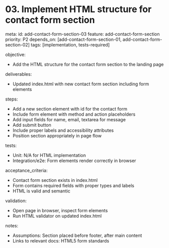 # 03. Implement HTML structure for contact form section

meta:
id: add-contact-form-section-03
feature: add-contact-form-section
priority: P2
depends_on: [add-contact-form-section-01, add-contact-form-section-02]
tags: [implementation, tests-required]

objective:

- Add the HTML structure for the contact form section to the landing page

deliverables:

- Updated index.html with new contact form section including form elements

steps:

- Add a new section element with id for the contact form
- Include form element with method and action placeholders
- Add input fields for name, email, textarea for message
- Add submit button
- Include proper labels and accessibility attributes
- Position section appropriately in page flow

tests:

- Unit: N/A for HTML implementation
- Integration/e2e: Form elements render correctly in browser

acceptance_criteria:

- Contact form section exists in index.html
- Form contains required fields with proper types and labels
- HTML is valid and semantic

validation:

- Open page in browser, inspect form elements
- Run HTML validator on updated index.html

notes:

- Assumptions: Section placed before footer, after main content
- Links to relevant docs: HTML5 form standards
